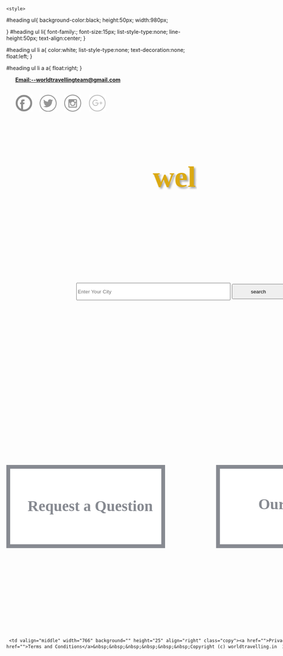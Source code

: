 <html>
 <head>
 <meta name="keyword" content="travelling,world travelling,india travelling"/>
  <meta name="keyword" content="travelling,world travelling,india travelling"/>
 <meta name="keyword" content="travelling,world travelling,india travelling,india,india tour, world tour,"/>
 <meta name="keyword" content="travelling,world travelling,india travelling,travel, lonavala travelling"/>
 <meta name="keyword" content="travelling,world travelling,india travelling,lonavala,lonavala tour"/>
 <meta name="keyword" content="travelling,world travelling,india travelling,lonavala lions point,lions point,point "/>
 <meta name="keyword" content="travelling,world travelling,india travelling,lonavala,tiger point,tiger point,point"/>
 <meta name="keyword" content="travelling,world travelling,india travelling,lonavala monkey point,monkey point,point"/>
 <meta name="keyword" content="travelling,world travelling,india travelling,lonavala bushi dam,lonavala bhushi dam,bushi dam,bhushi,bushi,dam"/>
 <meta name="keyword" content="travelling,world travelling,india travelling,lohagad fort lonavala,lohagad fort,lohagad"/>
 <meta name="keyword" content="travelling,world travelling,india travelling,lonavala sunset piont,sunset point,sunset"/>
 <meta name="keyword" content="travelling,world travelling,india travelling,lonavala sunrise point,sunrise point,sunrise,point"/>
 <meta name="keyword" content="travelling,world travelling,india travelling,lonavala kumar resort,kumar resort,resorts"/>
 <meta name="keyword" content="travelling,world travelling,india travelling,lonavala resort,lonavala resorts,resorts,resort"/>
 <meta name="keyword" content="travelling,world travelling,india travelling,lonavala waterfalls,lonavala waterfall,waterfalls lonavala,lonavala waterfall"/>
 <meta name="keyword" content="travelling,world travelling,india travelling,lonavala wet & joy,wet & joy,lonavala wet n joy,wet n joy"/>
 <meta name="keyword" content="travelling,world travelling,india travelling,lonavala aamby vallay city,aamby valley city,valley city"/>
 <meta name="keyword" content="travelling,world travelling,india travelling, lonavala pawna lake, pawna lake,lake"/>
 <meta name="keyword" content="travelling,world travelling,india travelling, lonavala khandala, khandala lonavala,lonavala, khandala"/>
 <meta name="keyword" content="travelling,world travelling,india travelling,lonavala train,train, pune to lonavala,mumbai to lonavala"/>
 <meta name="keyword" content="travelling,world travelling,india travelling,train lonavala,lonavala to pune,lonavala to mumbai"/>
 <meta name="keyword" content="travelling,world travelling,india travelling,khandala train,train, pune to khandala,mumbai to khandala"/>
 <meta name="keyword" content="travelling,world travelling,india travelling,train khandala,train,khandala to pune,khandala to mumbai"/>
 <meta name="discription" content="travelling,world travelling,india travelling"/>
 <meta name="discription" content="travelling,world travelling,india travelling"/>
 <meta name="discription" content="travelling,world travelling,india travelling"/>
 <meta name="discription" content="travelling,world travelling,india travelling"/>
 <meta name="discription" content="travelling,world travelling,india travelling"/>
 <meta name="discription" content="travelling,world travelling,india travelling"/>
 <meta name="discription" content="travelling,world travelling,india travelling"/>
 <meta name="discription" content="travelling,world travelling,india travelling"/>
 <meta name="discription" content="travelling,world travelling,india travelling"/>
 <meta name="discription" content="travelling,world travelling,india travelling"/>
 <meta name="discription" content="travelling,world travelling,india travelling"/>
 <meta name="discription" content="travelling,world travelling,india travelling"/>
 <meta name="discription" content="travelling,world travelling,india travelling"/>
 <meta name="author" content="shivam gupta,aashish pandey"/>
  <meta name="author" content="shivam gupta,aashish pandey"/>
   <meta name="author" content="shivam gupta,aashish pandey"/>
    <meta name="author" content="shivam gupta,aashish pandey"/>
     <meta name="author" content="shivam gupta,aashish pandey"/>
      <meta name="author" content="shivam gupta,aashish pandey"/>
       <meta name="author" content="shivam gupta,aashish pandey"/>
        <meta name="author" content="shivam gupta,aashish pandey"/>
         <meta name="author" content="shivam gupta,aashish pandey"/>
          <meta name="author" content="shivam gupta,aashish pandey"/>
           <meta name="author" content="shivam gupta,aashish pandey"/>
           

 <meta http-equiv="content-type" content="text/html; charset=UTF-8"/>
 <title>about us page</title>
 <link rel="stylesheet" type="text/css"
          href="https://fonts.googleapis.com/css?family=Tangerine">
      <style>
     body{
  background-color:;
  background-size:cover;
    }
    </style>

    <style>
   #heading ul{
   background-color:black;
   height:50px;
   width:980px;

   }
   #heading ul li{
   font-family:;
   font-size:15px;
list-style-type:none;
line-height:50px;
text-align:center;
   }
   
   #heading ul li a{
   color:white;
   list-style-type:none;
text-decoration:none;
float:left;
}

#heading ul li a a{
float:right;
}
</style>

<style>
h2{
font-family:Tangerine;
font-size:79px;
color:#DBA912;
text-shadow: 4px 4px 4px #aaa;
}
</style>
   <style>
   .buttons{
   width:975px;
   height:484px;
     margin:0 auto;
   background-image:url("https://github.com/worldtravellingteam/photos-x/blob/master/world.png?raw=true");
   }
   .buttons input[type="text"]{
   width:400px;
  height:40px;
  margin:0 auto;
  }
  
      .buttons input[type="submit"]{
	  height:40px;
	  width:140px;
	    margin:0 auto;
	  }
   </style>
  
   <style>
  

    #squareq{
  width:400px;
  height:200px;
   float:left;
    line-height:170px;
  background-color:white;
   border:10px solid #878A91;
text-decoration:none;
  color:#fff;
  font-family:Tangerine;
  text-align:center;
  }
  

  
 #squareq:hover{
   width:400px;
  height:200px;
  float:left;
    border-radius:200px;
  border:10px solid #878A91;
  background-color:white;
  line-height:160px;
  font-family:Tangerine;
  font-size:90px;
  transition:all 0.5s;
  text-shadow: 4px 4px 4px #aaa;
  text-align:center;

}

  
 </style> 
 
 <style>
 
 
    #circleq{
width:400px;
  height:200px;
   float:right;
    line-height:160px;
  background-color:white;
   border:10px solid #878A91;
text-decoration:none;
  color:#fff;
  font-family:Tangerine;
  text-align:center;
    }
  

  
  #circleq:hover{
 width:400px;
  height:200px;
  float:right;
    border-radius:200px;
  border:10px solid #878A91;
  background-color:white;
  line-height:160px;
  font-family:Tangerine;
  transition:all 0.5s;
  text-shadow: 4px 4px 4px #aaa;
  text-align:center;

}


   
 #squareq ul li a{
list-style-type:none;
text-decoration:none;
  text-align:center;
color:#878A91;
font-size:40px;

}

#circleq ul li a{
list-style-type:none;
text-decoration:none;
  text-align:center;
color:#878A91;
font-size:40px;
}
 ul{
list-style-type:none;}
 </style>
 
 <style>
.copy{
color:white;
font-size:20px;
}
</style>
 
 

</head>


<body>
<div id="heading">
<ul>
<li><b><a href="">Email:--worldtravellingteam@gmail.com</a></b></li>
&nbsp;&nbsp;&nbsp;&nbsp;&nbsp;&nbsp;&nbsp;&nbsp;&nbsp;&nbsp;&nbsp;&nbsp;&nbsp;&nbsp;&nbsp;&nbsp;&nbsp;&nbsp;&nbsp;&nbsp;&nbsp;&nbsp;&nbsp;&nbsp;&nbsp;&nbsp;&nbsp;&nbsp;&nbsp;&nbsp;&nbsp;&nbsp;&nbsp;&nbsp;&nbsp;&nbsp;&nbsp;&nbsp;&nbsp;&nbsp;&nbsp;&nbsp;&nbsp;&nbsp;&nbsp;&nbsp;&nbsp;&nbsp;&nbsp;&nbsp;&nbsp;&nbsp;&nbsp;&nbsp;&nbsp;&nbsp;&nbsp;&nbsp;&nbsp;&nbsp;&nbsp;&nbsp;&nbsp;&nbsp;&nbsp;&nbsp;&nbsp;&nbsp;&nbsp;&nbsp;&nbsp;&nbsp;&nbsp;&nbsp;&nbsp;&nbsp;&nbsp;&nbsp;&nbsp;&nbsp;&nbsp;&nbsp;&nbsp;&nbsp;&nbsp;&nbsp;&nbsp;

<a href=""><img src="https://github.com/worldtravellingteam/photos-x/blob/master/fb.png?raw=true" height="45px" width="45px"></a>
&nbsp;&nbsp;&nbsp;
<a href=""><img src="https://github.com/worldtravellingteam/photos-x/blob/master/twitter.png?raw=true" height="45px" width="45px"></a>
&nbsp;&nbsp;&nbsp;
<a href="http://www.instagram.com/worldtravellingteam/"><img src="https://github.com/worldtravellingteam/photos-x/blob/master/instagram.png?raw=true" height="45px" width="45px"></a>
&nbsp;&nbsp;&nbsp;
<a href="https://github.com/worldtravellingteam/india"><img src="https://github.com/worldtravellingteam/photos-x/blob/master/googleplus-circle.png?raw=true" height="45px" width="45px"></a>

</ul>

</div>

 <marquee behavior="scroll"><h2>welcome to world travelling website :))</h2></marquee>
 

<div class="buttons">
<form>
<br><br><br><br><br><br><br><br><br>
&nbsp;&nbsp;&nbsp;&nbsp;&nbsp;&nbsp;&nbsp;&nbsp;&nbsp;&nbsp;&nbsp;&nbsp;&nbsp;&nbsp;&nbsp;&nbsp;&nbsp;&nbsp;&nbsp;&nbsp;&nbsp;&nbsp;&nbsp;&nbsp;&nbsp;&nbsp;&nbsp;&nbsp;&nbsp;&nbsp;&nbsp;&nbsp;&nbsp;&nbsp;&nbsp;&nbsp;&nbsp;&nbsp;&nbsp;&nbsp;&nbsp;&nbsp;&nbsp;&nbsp;&nbsp;&nbsp;
<input type="text" placeholder="Enter Your City">
<input type="submit" value="search">
</form>


<br><br><br><br><br><br><br><br><br><br><br><br><br><br><br><br><br><br><br><br><br><br><br><br>


<div id="squareq">
<ul>
 <li><a href="#"><b>Request a Question</b></a></li>
 </ul>
 
 </div>

<div id="circleq">
<ul>
 <li><a href="#"><b>Our Services</b></a></li>
 </ul>
 
 </div>
<br><br><br><br><br><br><br><br><br><br><br><br><br><br><br><br><br><br><br><br><br><br><br><br><br><br>


     <td valign="middle" width="766" background="" height="25" align="right" class="copy"><a href="">Privacy Policy</a>&nbsp;&nbsp;&nbsp;<a href="">Terms and Conditions</a>&nbsp;&nbsp;&nbsp;&nbsp;&nbsp;&nbsp;Copyright (c) worldtravelling.in  2016&nbsp;&nbsp;&nbsp;</td>
  
    
